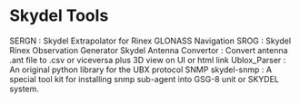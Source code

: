 # Skydel Tools

SERGN                    : Skydel Extrapolator for Rinex GLONASS Navigation
SROG                     : Skydel Rinex Observation Generator
Skydel Antenna Convertor : Convert antenna .ant file to .csv or viceversa plus 3D view on UI or html link
Ublox_Parser             : An original python library for the UBX protocol
SNMP skydel-snmp         : A special tool kit for installing snmp sub-agent into GSG-8 unit or SKYDEL system.
